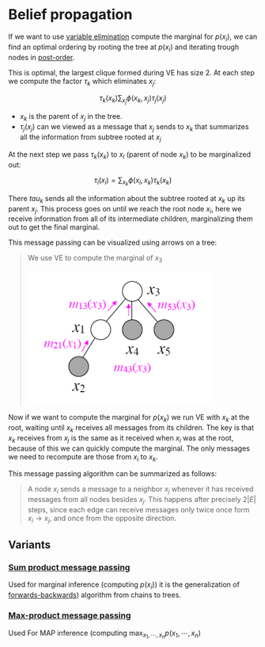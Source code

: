 # Belief propagation

If we want to use [variable elimination](variable_elimination.md) compute the marginal for $p(x_i)$, we can find an optimal ordering by rooting the tree at $p(x_i)$ and iterating trough nodes in [post-order](post_order_traversal.md).

This is optimal, the largest clique formed during VE has size 2. At each step we compute the factor $\tau_k$ which eliminates $x_j$:

$$
\tau_k(x_k) \sum_{x_j} \phi(x_k,x_j)\tau_j(x_j)
$$

* $x_k$ is the parent of $x_j$ in the tree.
* $\tau_j(x_j)$ can we viewed as a message that $x_j$ sends to $x_k$ that summarizes all the information from subtree rooted at $x_j$

At the next step we pass $\tau_k(x_k)$ to $x_l$ (parent of node $x_k$) to be marginalized out:

$$
\tau_l(x_l) = \sum_{x_k} \phi(x_l,x_k)\tau_k(x_k)
$$

There $tau_k$ sends all the information about the subtree rooted at $x_k$ up its parent $x_j$. This process goes on until we reach the root node $x_i$, here we receive information from all of its intermediate children, marginalizing them out to get the final marginal.

This message passing can be visualized using arrows on a tree:

> We use VE to compute the marginal of $x_3$
>
> ![](../.images/machine_learning/belief_propagation_message_passing_upward.png)

Now if we want to compute the marginal for $p(x_k)$ we run VE with $x_k$ at the root, waiting until $x_k$ receives all messages from its children. The key is that $x_k$ receives from $x_j$ is the same as it received when $x_i$ was at the root, because of this we can quickly compute the marginal. The only messages we need to recompute are those from $x_i$ to $x_k$.

This message passing algorithm can be summarized as follows:
> A node $x_i$ sends a message to a neighbor $x_j$ whenever it has received messages from all nodes besides $x_j$. This happens after precisely $2|E|$ steps, since each edge can receive messages only twice once form $x_i \rightarrow x_j$, and once from the opposite direction.

## Variants

### [Sum product message passing](sum_product_message_passing.md)
Used for marginal inference (computing $p(x_i)$) it is the generalization of [forwards-backwards](infference_in_hidden_markov_models.md)) algorithm from chains to trees.


### [Max-product message passing](max_product_message_passing.md)
Used For MAP inference (computing $\max_{x_1, \cdots, x_n} p(x_1, \cdots, x_n$)